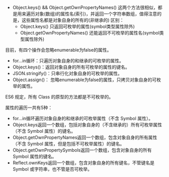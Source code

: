 - Object.keys() && Object.getOwnPropertyNames()
  这两个方法很相似，都是用来遍历对象(数组)的属性名(索引)，并返回一个字符串数组，值得注意的是，这些属性名都是对象自身的所有的(非继承的)
  区别：
    - Object.keys() 只返回可枚举的属性(symbol类型属性除外)
    - Object.getOwnPropertyNames() 还能返回不可枚举的属性名(symbol类型属性除外)


目前，有四个操作会忽略enumerable为false的属性。
- for...in循环：只遍历对象自身的和继承的可枚举的属性。
- Object.keys()：返回对象自身的所有可枚举的属性的键名。
- JSON.stringify()：只串行化对象自身的可枚举的属性。
- Object.assign()： 忽略enumerable为false的属性，只拷贝对象自身的可枚举的属性。

ES6 规定，所有 Class 的原型的方法都是不可枚举的。

属性的遍历一共有5种：

- for...in循环遍历对象自身的和继承的可枚举属性（不含 Symbol 属性）。
- Object.keys返回一个数组，包括对象自身的（不含继承的）所有可枚举属性（不含 Symbol 属性）的键名。
- Object.getOwnPropertyNames返回一个数组，包含对象自身的所有属性（不含 Symbol 属性，但是包括不可枚举属性）的键名。
- Object.getOwnPropertySymbols返回一个数组，包含对象自身的所有 Symbol 属性的键名。
- Reflect.ownKeys返回一个数组，包含对象自身的所有键名，不管键名是 Symbol 或字符串，也不管是否可枚举。